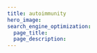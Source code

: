 ```yaml
---
title: autoimmunity
hero_image: 
search_engine_optimization:
  page_title:
  page_description:
---
```

